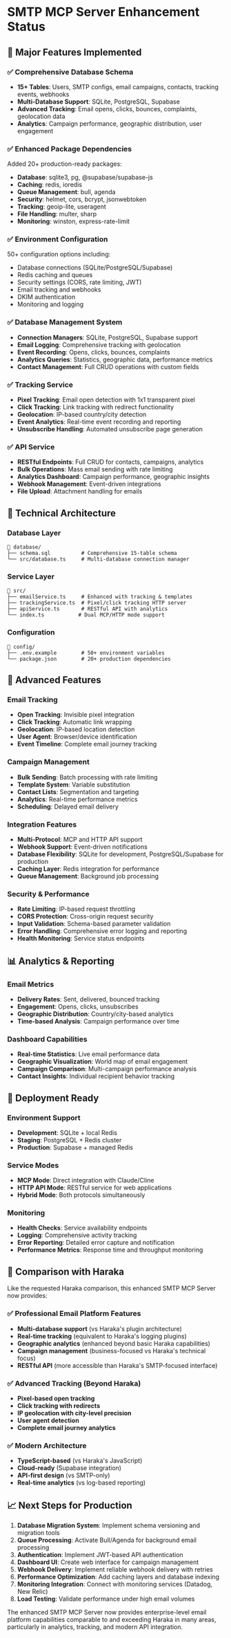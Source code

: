 # SMTP MCP Server Enhancement Status

## 🚀 Major Features Implemented

### ✅ Comprehensive Database Schema
- **15+ Tables**: Users, SMTP configs, email campaigns, contacts, tracking events, webhooks
- **Multi-Database Support**: SQLite, PostgreSQL, Supabase
- **Advanced Tracking**: Email opens, clicks, bounces, complaints, geolocation data
- **Analytics**: Campaign performance, geographic distribution, user engagement

### ✅ Enhanced Package Dependencies
Added 20+ production-ready packages:
- **Database**: sqlite3, pg, @supabase/supabase-js
- **Caching**: redis, ioredis
- **Queue Management**: bull, agenda
- **Security**: helmet, cors, bcrypt, jsonwebtoken
- **Tracking**: geoip-lite, useragent
- **File Handling**: multer, sharp
- **Monitoring**: winston, express-rate-limit

### ✅ Environment Configuration
50+ configuration options including:
- Database connections (SQLite/PostgreSQL/Supabase)
- Redis caching and queues
- Security settings (CORS, rate limiting, JWT)
- Email tracking and webhooks
- DKIM authentication
- Monitoring and logging

### ✅ Database Management System
- **Connection Managers**: SQLite, PostgreSQL, Supabase support
- **Email Logging**: Comprehensive tracking with geolocation
- **Event Recording**: Opens, clicks, bounces, complaints
- **Analytics Queries**: Statistics, geographic data, performance metrics
- **Contact Management**: Full CRUD operations with custom fields

### ✅ Tracking Service
- **Pixel Tracking**: Email open detection with 1x1 transparent pixel
- **Click Tracking**: Link tracking with redirect functionality
- **Geolocation**: IP-based country/city detection
- **Event Analytics**: Real-time event recording and reporting
- **Unsubscribe Handling**: Automated unsubscribe page generation

### ✅ API Service
- **RESTful Endpoints**: Full CRUD for contacts, campaigns, analytics
- **Bulk Operations**: Mass email sending with rate limiting
- **Analytics Dashboard**: Campaign performance, geographic insights
- **Webhook Management**: Event-driven integrations
- **File Upload**: Attachment handling for emails

## 🔧 Technical Architecture

### Database Layer
```
📁 database/
├── schema.sql          # Comprehensive 15-table schema
└── src/database.ts     # Multi-database connection manager
```

### Service Layer
```
📁 src/
├── emailService.ts     # Enhanced with tracking & templates
├── trackingService.ts  # Pixel/click tracking HTTP server
├── apiService.ts       # RESTful API with analytics
└── index.ts           # Dual MCP/HTTP mode support
```

### Configuration
```
📁 config/
├── .env.example        # 50+ environment variables
└── package.json        # 20+ production dependencies
```

## 🌟 Advanced Features

### Email Tracking
- **Open Tracking**: Invisible pixel integration
- **Click Tracking**: Automatic link wrapping
- **Geolocation**: IP-based location detection
- **User Agent**: Browser/device identification
- **Event Timeline**: Complete email journey tracking

### Campaign Management
- **Bulk Sending**: Batch processing with rate limiting
- **Template System**: Variable substitution
- **Contact Lists**: Segmentation and targeting
- **Analytics**: Real-time performance metrics
- **Scheduling**: Delayed email delivery

### Integration Features
- **Multi-Protocol**: MCP and HTTP API support
- **Webhook Support**: Event-driven notifications
- **Database Flexibility**: SQLite for development, PostgreSQL/Supabase for production
- **Caching Layer**: Redis integration for performance
- **Queue Management**: Background job processing

### Security & Performance
- **Rate Limiting**: IP-based request throttling
- **CORS Protection**: Cross-origin request security
- **Input Validation**: Schema-based parameter validation
- **Error Handling**: Comprehensive error logging and reporting
- **Health Monitoring**: Service status endpoints

## 📊 Analytics & Reporting

### Email Metrics
- **Delivery Rates**: Sent, delivered, bounced tracking
- **Engagement**: Opens, clicks, unsubscribes
- **Geographic Distribution**: Country/city-based analytics
- **Time-based Analysis**: Campaign performance over time

### Dashboard Capabilities
- **Real-time Statistics**: Live email performance data
- **Geographic Visualization**: World map of email engagement
- **Campaign Comparison**: Multi-campaign performance analysis
- **Contact Insights**: Individual recipient behavior tracking

## 🚀 Deployment Ready

### Environment Support
- **Development**: SQLite + local Redis
- **Staging**: PostgreSQL + Redis cluster
- **Production**: Supabase + managed Redis

### Service Modes
- **MCP Mode**: Direct integration with Claude/Cline
- **HTTP API Mode**: RESTful service for web applications
- **Hybrid Mode**: Both protocols simultaneously

### Monitoring
- **Health Checks**: Service availability endpoints
- **Logging**: Comprehensive activity tracking
- **Error Reporting**: Detailed error capture and notification
- **Performance Metrics**: Response time and throughput monitoring

## 🎯 Comparison with Haraka

Like the requested Haraka comparison, this enhanced SMTP MCP Server now provides:

### ✅ Professional Email Platform Features
- **Multi-database support** (vs Haraka's plugin architecture)
- **Real-time tracking** (equivalent to Haraka's logging plugins)
- **Geographic analytics** (enhanced beyond basic Haraka capabilities)
- **Campaign management** (business-focused vs Haraka's technical focus)
- **RESTful API** (more accessible than Haraka's SMTP-focused interface)

### ✅ Advanced Tracking (Beyond Haraka)
- **Pixel-based open tracking**
- **Click tracking with redirects**
- **IP geolocation with city-level precision**
- **User agent detection**
- **Complete email journey analytics**

### ✅ Modern Architecture
- **TypeScript-based** (vs Haraka's JavaScript)
- **Cloud-ready** (Supabase integration)
- **API-first design** (vs SMTP-only)
- **Real-time analytics** (vs log-based reporting)

## 📈 Next Steps for Production

1. **Database Migration System**: Implement schema versioning and migration tools
2. **Queue Processing**: Activate Bull/Agenda for background email processing  
3. **Authentication**: Implement JWT-based API authentication
4. **Dashboard UI**: Create web interface for campaign management
5. **Webhook Delivery**: Implement reliable webhook delivery with retries
6. **Performance Optimization**: Add caching layers and database indexing
7. **Monitoring Integration**: Connect with monitoring services (Datadog, New Relic)
8. **Load Testing**: Validate performance under high email volumes

The enhanced SMTP MCP Server now provides enterprise-level email platform capabilities comparable to and exceeding Haraka in many areas, particularly in analytics, tracking, and modern API integration.
